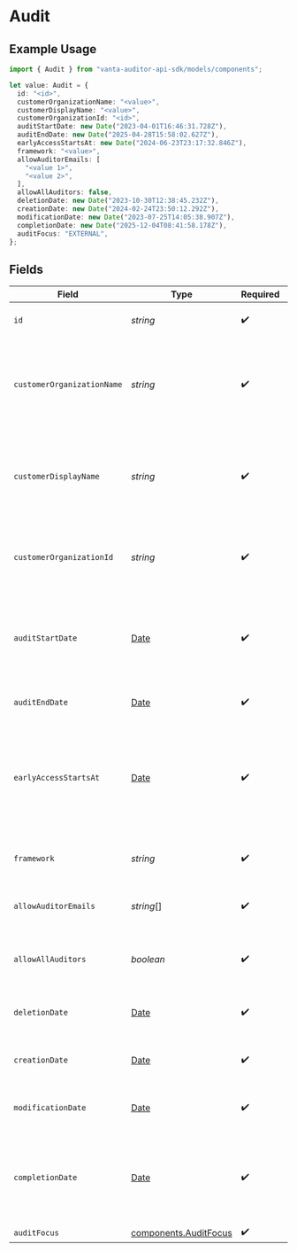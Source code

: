 # Audit

## Example Usage

```typescript
import { Audit } from "vanta-auditor-api-sdk/models/components";

let value: Audit = {
  id: "<id>",
  customerOrganizationName: "<value>",
  customerDisplayName: "<value>",
  customerOrganizationId: "<id>",
  auditStartDate: new Date("2023-04-01T16:46:31.728Z"),
  auditEndDate: new Date("2025-04-28T15:58:02.627Z"),
  earlyAccessStartsAt: new Date("2024-06-23T23:17:32.846Z"),
  framework: "<value>",
  allowAuditorEmails: [
    "<value 1>",
    "<value 2>",
  ],
  allowAllAuditors: false,
  deletionDate: new Date("2023-10-30T12:38:45.232Z"),
  creationDate: new Date("2024-02-24T23:50:12.292Z"),
  modificationDate: new Date("2023-07-25T14:05:38.907Z"),
  completionDate: new Date("2025-12-04T08:41:58.178Z"),
  auditFocus: "EXTERNAL",
};
```

## Fields

| Field                                                                                         | Type                                                                                          | Required                                                                                      | Description                                                                                   |
| --------------------------------------------------------------------------------------------- | --------------------------------------------------------------------------------------------- | --------------------------------------------------------------------------------------------- | --------------------------------------------------------------------------------------------- |
| `id`                                                                                          | *string*                                                                                      | :heavy_check_mark:                                                                            | The unique identifier for the audit.                                                          |
| `customerOrganizationName`                                                                    | *string*                                                                                      | :heavy_check_mark:                                                                            | The domain name of the customer organization being audited (e.g. vanta.com)                   |
| `customerDisplayName`                                                                         | *string*                                                                                      | :heavy_check_mark:                                                                            | The human readable name of the customer organization being audited (e.g. Vanta)               |
| `customerOrganizationId`                                                                      | *string*                                                                                      | :heavy_check_mark:                                                                            | The uuid of the customer organization being audited                                           |
| `auditStartDate`                                                                              | [Date](https://developer.mozilla.org/en-US/docs/Web/JavaScript/Reference/Global_Objects/Date) | :heavy_check_mark:                                                                            | The start of the audit window. This is also when data collection for audit starts.            |
| `auditEndDate`                                                                                | [Date](https://developer.mozilla.org/en-US/docs/Web/JavaScript/Reference/Global_Objects/Date) | :heavy_check_mark:                                                                            | The end of the audit window.                                                                  |
| `earlyAccessStartsAt`                                                                         | [Date](https://developer.mozilla.org/en-US/docs/Web/JavaScript/Reference/Global_Objects/Date) | :heavy_check_mark:                                                                            | Timestamp at which auditors gain access to the audit. Occurs before the audit window begins   |
| `framework`                                                                                   | *string*                                                                                      | :heavy_check_mark:                                                                            | The name of the framework for the audit                                                       |
| `allowAuditorEmails`                                                                          | *string*[]                                                                                    | :heavy_check_mark:                                                                            | Emails of auditors with access to audit                                                       |
| `allowAllAuditors`                                                                            | *boolean*                                                                                     | :heavy_check_mark:                                                                            | Set to true if all auditors in audit firm have access                                         |
| `deletionDate`                                                                                | [Date](https://developer.mozilla.org/en-US/docs/Web/JavaScript/Reference/Global_Objects/Date) | :heavy_check_mark:                                                                            | Timestamp when the audit was deleted                                                          |
| `creationDate`                                                                                | [Date](https://developer.mozilla.org/en-US/docs/Web/JavaScript/Reference/Global_Objects/Date) | :heavy_check_mark:                                                                            | Timestamp when the audit was created                                                          |
| `modificationDate`                                                                            | [Date](https://developer.mozilla.org/en-US/docs/Web/JavaScript/Reference/Global_Objects/Date) | :heavy_check_mark:                                                                            | Timestamp when the audit was updated                                                          |
| `completionDate`                                                                              | [Date](https://developer.mozilla.org/en-US/docs/Web/JavaScript/Reference/Global_Objects/Date) | :heavy_check_mark:                                                                            | Timestamp when the audit was marked completed, and report was uploaded                        |
| `auditFocus`                                                                                  | [components.AuditFocus](../../models/components/auditfocus.md)                                | :heavy_check_mark:                                                                            | N/A                                                                                           |
